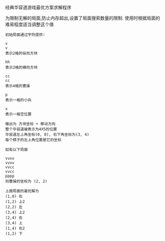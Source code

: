 经典华容道游戏最优方案求解程序

为限制无解的局面,防止内存超出,设置了局面搜索数量的限制. 使用时根据局面的难易程度适当调整这个值

```code
初始局面通过字符提供:

v
v
表示2格的纵向方块

hh
表示2格的横向方块

cc
cc
表示4格的曹操

p
表示一格的小兵

x
表示一格空位置
```

```code
输出为 方块坐标 + 移动方向
整个华容道被表示为4X5的位置
华容道左上角坐标(0, 0), 右下角坐标为(3, 4)
每个棋子的左上角位置是它的坐标

如有以下局面

vvxv
vvxv
vvcc
vvcc
pppp
则曹操的坐标为 (2, 2)

上面局面的最优解为
(1,0) 右
(1,2) 上2
(2,2) 左
(3,4) 上2
(2,4) 右
(3,4) 上
(1,4) 右2
(1,2) 下
```